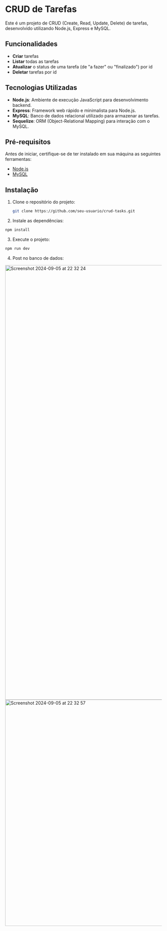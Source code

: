 # CRUD de Tarefas

Este é um projeto de CRUD (Create, Read, Update, Delete) de tarefas, desenvolvido utilizando Node.js, Express e MySQL.

## Funcionalidades

- **Criar** tarefas
- **Listar** todas as tarefas
- **Atualizar** o status de uma tarefa (de "a fazer" ou "finalizado") por id
- **Deletar** tarefas por id

## Tecnologias Utilizadas

- **Node.js**: Ambiente de execução JavaScript para desenvolvimento backend.
- **Express**: Framework web rápido e minimalista para Node.js.
- **MySQL**: Banco de dados relacional utilizado para armazenar as tarefas.
- **Sequelize**: ORM (Object-Relational Mapping) para interação com o MySQL.

## Pré-requisitos

Antes de iniciar, certifique-se de ter instalado em sua máquina as seguintes ferramentas:

- [Node.js](https://nodejs.org/en/)
- [MySQL](https://www.mysql.com/)

## Instalação

1. Clone o repositório do projeto:

   ```bash
   git clone https://github.com/seu-usuario/crud-tasks.git

2. Instale as dependências:
```bash
npm install
```
3. Execute o projeto:
```bash
npm run dev
```
4. Post no banco de dados:
<img width="1392" alt="Screenshot 2024-09-05 at 22 32 24" src="https://github.com/user-attachments/assets/d1106f25-4529-455c-9f9e-592530101d68">
<img width="725" alt="Screenshot 2024-09-05 at 22 32 57" src="https://github.com/user-attachments/assets/333f16b8-1aae-4e31-8a92-63312ff430a7">
